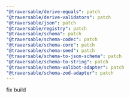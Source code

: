 ```yaml
---
"@traversable/derive-equals": patch
"@traversable/derive-validators": patch
"@traversable/json": patch
"@traversable/registry": patch
"@traversable/schema": patch
"@traversable/schema-codec": patch
"@traversable/schema-core": patch
"@traversable/schema-seed": patch
"@traversable/schema-to-json-schema": patch
"@traversable/schema-to-string": patch
"@traversable/schema-valibot-adapter": patch
"@traversable/schema-zod-adapter": patch
---
```


fix build
